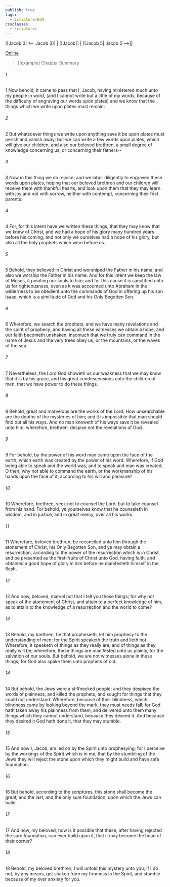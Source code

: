 ```yaml
---
publish: true
tags:
  - Scripture/BoM
cssclasses:
  - scriptures
---
```

[[Jacob 3| <-- Jacob 3]] | [[Jacob]] | [[Jacob 5| Jacob 5 -->]]

[Online](https://churchofjesuschrist.org/study/scriptures/bofm/jacob/4?lang=eng)

>[!example] Chapter Summary
>
###### 1
1 Now behold, it came to pass that I, Jacob, having ministered much unto my people in word, (and I cannot write but a little of my words, because of the difficulty of engraving our words upon plates) and we know that the things which we write upon plates must remain;
###### 2
2 But whatsoever things we write upon anything save it be upon plates must perish and vanish away; but we can write a few words upon plates, which will give our children, and also our beloved brethren, a small degree of knowledge concerning us, or concerning their fathers--
###### 3
3 Now in this thing we do rejoice; and we labor diligently to engraven these words upon plates, hoping that our beloved brethren and our children will receive them with thankful hearts, and look upon them that they may learn with joy and not with sorrow, neither with contempt, concerning their first parents.
###### 4
4 For, for this intent have we written these things, that they may know that we knew of Christ, and we had a hope of his glory many hundred years before his coming; and not only we ourselves had a hope of his glory, but also all the holy prophets which were before us.
###### 5
5 Behold, they believed in Christ and worshiped the Father in his name, and also we worship the Father in his name. And for this intent we keep the law of Moses, it pointing our souls to him; and for this cause it is sanctified unto us for righteousness, even as it was accounted unto Abraham in the wilderness to be obedient unto the commands of God in offering up his son Isaac, which is a similitude of God and his Only Begotten Son.
###### 6
6 Wherefore, we search the prophets, and we have many revelations and the spirit of prophecy; and having all these witnesses we obtain a hope, and our faith becometh unshaken, insomuch that we truly can command in the name of Jesus and the very trees obey us, or the mountains, or the waves of the sea.
###### 7
7 Nevertheless, the Lord God showeth us our weakness that we may know that it is by his grace, and his great condescensions unto the children of men, that we have power to do these things.
###### 8
8 Behold, great and marvelous are the works of the Lord. How unsearchable are the depths of the mysteries of him; and it is impossible that man should find out all his ways. And no man knoweth of his ways save it be revealed unto him; wherefore, brethren, despise not the revelations of God.
###### 9
9 For behold, by the power of his word man came upon the face of the earth, which earth was created by the power of his word. Wherefore, if God being able to speak and the world was, and to speak and man was created, O then, why not able to command the earth, or the workmanship of his hands upon the face of it, according to his will and pleasure?
###### 10
10 Wherefore, brethren, seek not to counsel the Lord, but to take counsel from his hand. For behold, ye yourselves know that he counseleth in wisdom, and in justice, and in great mercy, over all his works.
###### 11
11 Wherefore, beloved brethren, be reconciled unto him through the atonement of Christ, his Only Begotten Son, and ye may obtain a resurrection, according to the power of the resurrection which is in Christ, and be presented as the first-fruits of Christ unto God, having faith, and obtained a good hope of glory in him before he manifesteth himself in the flesh.
###### 12
12 And now, beloved, marvel not that I tell you these things; for why not speak of the atonement of Christ, and attain to a perfect knowledge of him, as to attain to the knowledge of a resurrection and the world to come?
###### 13
13 Behold, my brethren, he that prophesieth, let him prophesy to the understanding of men; for the Spirit speaketh the truth and lieth not. Wherefore, it speaketh of things as they really are, and of things as they really will be; wherefore, these things are manifested unto us plainly, for the salvation of our souls. But behold, we are not witnesses alone in these things; for God also spake them unto prophets of old.
###### 14
14 But behold, the Jews were a stiffnecked people; and they despised the words of plainness, and killed the prophets, and sought for things that they could not understand. Wherefore, because of their blindness, which blindness came by looking beyond the mark, they must needs fall; for God hath taken away his plainness from them, and delivered unto them many things which they cannot understand, because they desired it. And because they desired it God hath done it, that they may stumble.
###### 15
15 And now I, Jacob, am led on by the Spirit unto prophesying; for I perceive by the workings of the Spirit which is in me, that by the stumbling of the Jews they will reject the stone upon which they might build and have safe foundation.
###### 16
16 But behold, according to the scriptures, this stone shall become the great, and the last, and the only sure foundation, upon which the Jews can build.
###### 17
17 And now, my beloved, how is it possible that these, after having rejected the sure foundation, can ever build upon it, that it may become the head of their corner?
###### 18
18 Behold, my beloved brethren, I will unfold this mystery unto you; if I do not, by any means, get shaken from my firmness in the Spirit, and stumble because of my over anxiety for you.




